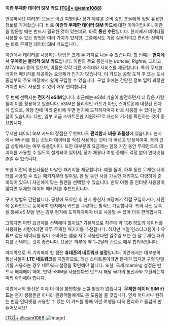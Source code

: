 **이란 무제한 데이터 SIM 카드 [[TG💪+ @esim1088](https://t.me/s/esim1088)]**

안녕하세요 여러분! 오늘은 이란 여행이나 장기 체류를 준비 중인 분들에게 정말 유용한 정보를 가져왔습니다. 바로 **이란의 무제한 데이터 SIM 카드**에 대한 이야기입니다. 이란을 방문할 때는 반드시 필요한 것이 있는데요, 바로 **통신 수단**입니다. 현지에서 데이터를 사용할 수 있는 방법은 여러 가지가 있지만, 그중에서도 가장 실용적이고 편리한 선택지는 바로 무제한 데이터 SIM 카드입니다.

이란에서 데이터를 사용하는 방법은 크게 두 가지로 나눌 수 있습니다. 첫 번째는 **현지에서 구매하는 물리적 SIM 카드**입니다. 이란의 주요 통신사는 *Irancell*, *Rightel*, 그리고 *MTN Iran* 등이 있으며, 이들은 각각 다른 가격대와 서비스를 제공합니다. 특히 무제한 데이터 패키지를 제공하는 요금제가 인기가 많습니다. 이 카드는 공항 도착 후 또는 도시 중심부의 주요 매장에서 쉽게 구입할 수 있습니다. 구입 후에는 간단한 정보 입력 과정만 거치면 바로 사용할 수 있어 매우 편리합니다.

두 번째 선택지는 **전자식 eSIM**입니다. 최근에는 eSIM 기술이 발전하면서 더 많은 사람들이 이를 활용하고 있습니다. eSIM은 물리적인 카드가 아닌, 스마트폰에 내장된 전자식 칩으로, 여행 전에 미리 준비해 두면 현지에 도착하자마자 바로 사용할 수 있다는 장점이 있습니다. 다만, 일부 고급 스마트폰만 지원하므로 자신의 기기를 확인하는 것이 중요합니다.

무제한 데이터 SIM 카드의 장점은 무엇보다도 **편리함**과 **비용 효율성**에 있습니다. 현지에서 Wi-Fi를 찾는 것보다 데이터를 직접 사용하는 것이 더 빠르고 안정적이며, 특히 긴급 상황에서는 매우 유용합니다. 또한 대부분의 요금제는 일정 기간 동안 무제한으로 데이터를 사용할 수 있도록 설계되어 있어서, 장기 체류나 여행 중에도 걱정 없이 인터넷을 즐길 수 있습니다.

또한 이란의 통신사들은 다양한 패키지를 제공합니다. 예를 들어, 하루 동안 무제한 데이터를 사용할 수 있는 패키지부터 일주일, 한 달 동안 사용 가능한 패키지도 다양하게 준비되어 있으니 자신에게 맞는 플랜을 선택할 수 있습니다. 만약 여행 중 인터넷 사용량이 많다면 무제한 데이터 패키지를 추천드립니다.

구매 방법도 간단합니다. 공항에 도착한 후 현지 통신사 매장에서 직접 구입하거나, 사전에 온라인으로 등록하여 현지에서 카드를 수령하는 방식도 가능합니다. 특히 사전 등록을 통해 eSIM을 받는 경우 현지에 도착하자마자 바로 사용할 수 있어 더욱 편리합니다.

그렇다면 어떤 요금제를 선택해야 할까요? 기본적으로 하루에 약 1GB 정도의 데이터를 사용하는 사람이라면 하루 무제한 패키지를 추천합니다. 하지만 매일 인스타그램이나 유튜브 같은 데이터를 많이 소비하는 앱을 자주 사용한다면 일주일 또는 한 달 무제한 패키지를 선택하는 것이 좋습니다. 요금은 하루에 약 1~2달러 선으로 매우 합리적입니다.

마지막으로 꼭 기억해야 할 점은 **휴대폰의 네트워크 설정**입니다. 이란에서는 대부분의 통신사들이 **LTE 네트워크**를 지원하므로, 최신 스마트폰이라면 문제가 없지만 구형 단말기를 사용하는 경우 네트워크 설정을 확인해야 합니다. 또한, 국제 roaming 설정은 반드시 해제해야 하며, 만약 eSIM을 사용한다면 반드시 해당 국가의 통신사와 호환되는지 미리 확인해야 합니다.

이란에서의 통신은 이제 더 이상 불편함을 느낄 필요가 없습니다. **무제한 데이터 SIM 카드**는 현지 생활뿐만 아니라 관광객들에게도 큰 도움을 줄 것입니다. 언제 어디서나 원하는 만큼 인터넷을 사용할 수 있는 이 카드를 통해 이란 여행을 더욱 편리하고 즐겁게 만들어보세요!

[[TG💪+ @esim1088](https://t.me/s/esim1088) ![Image](https://i.postimg.cc/Y0z9fWf4/image.png)]